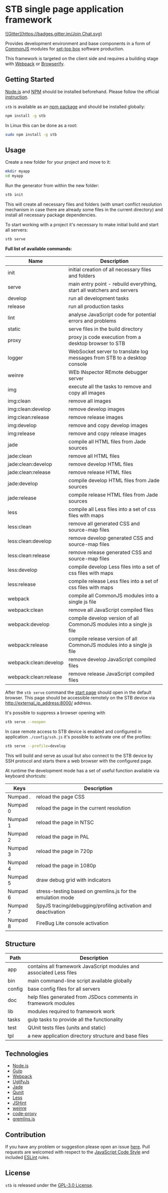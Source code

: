 STB single page application framework
=====================================

[![Gitter](https://badges.gitter.im/Join Chat.svg)](https://gitter.im/DarkPark/stb?utm_source=badge&utm_medium=badge&utm_campaign=pr-badge&utm_content=badge)

Provides development environment and base components in a form of [CommonJS](http://wiki.commonjs.org/wiki/CommonJS) modules
for [set-top box](http://en.wikipedia.org/wiki/Set-top_box) software production.

This framework is targeted on the client side and requires a building stage with [Webpack](http://webpack.github.io/) or [Browserify](http://browserify.org/).


## Getting Started

[Node.js](http://nodejs.org/) and [NPM](https://www.npmjs.com/) should be installed beforehand.
Please follow the official [instruction](http://nodejs.org/download/).

`stb` is available as an [npm package](https://www.npmjs.org/package/stb) and should be installed globally:

```bash
npm install -g stb
```

In Linux this can be done as a root:

```bash
sudo npm install -g stb
```


## Usage

Create a new folder for your project and move to it:

```bash
mkdir myapp
cd myapp
```

Run the generator from within the new folder:

```bash
stb init
```

This will create all necessary files and folders (with smart conflict resolution mechanism
in case there are already some files in the current directory) and install all necessary package dependencies.

To start working with a project it's necessary to make initial build and start all servers:

```bash
stb serve
```

**Full list of available commands:**

 Name                  | Description
-----------------------|-------------
 init                  | initial creation of all necessary files and folders
 serve                 | main entry point - rebuild everything, start all watchers and servers
 develop               | run all development tasks
 release               | run all production tasks
 lint                  | analyse JavaScript code for potential errors and problems
 static                | serve files in the build directory
 proxy                 | proxy js code execution from a desktop browser to STB
 logger                | WebSocket server to translate log messages from STB to a desktop console
 weinre                | WEb INspector REmote debugger server
 img                   | execute all the tasks to remove and copy all images
 img:clean             | remove all images
 img:clean:develop     | remove develop images
 img:clean:release     | remove release images
 img:develop           | remove and copy develop images
 img:release           | remove and copy release images
 jade                  | compile all HTML files from Jade sources
 jade:clean            | remove all HTML files
 jade:clean:develop    | remove develop HTML files
 jade:clean:release    | remove release HTML files
 jade:develop          | compile develop HTML files from Jade sources
 jade:release          | compile release HTML files from Jade sources
 less                  | compile all Less files into a set of css files with maps
 less:clean            | remove all generated CSS and source-map files
 less:clean:develop    | remove develop generated CSS and source-map files
 less:clean:release    | remove release generated CSS and source-map files
 less:develop          | compile develop Less files into a set of css files with maps
 less:release          | compile release Less files into a set of css files with maps
 webpack               | compile all CommonJS modules into a single js file
 webpack:clean         | remove all JavaScript compiled files
 webpack:develop       | compile develop version of all CommonJS modules into a single js file
 webpack:release       | compile release version of all CommonJS modules into a single js file
 webpack:clean:develop | remove develop JavaScript compiled files
 webpack:clean:release | remove release JavaScript compiled files


After the `stb serve` command the [start page](http://localhost:8000/) should open in the default browser.
This page should be accessible remotely on the STB device via <http://external_ip_address:8000/> address.

It's possible to suppress a browser opening with

```bash
stb serve --noopen
```

In case remote access to STB device is enabled and configured in application `./config/ssh.js` it's possible to activate one of the profiles:

```bash
stb serve --profile=develop
```

This will build and serve as usual but also connect to the STB device by SSH protocol and starts there a web browser with the configured page.


At runtime the development mode has a set of useful function available via keyboard shortcuts:

 Keys     | Description
----------|-------------
 Numpad . | reload the page CSS
 Numpad 0 | reload the page in the current resolution
 Numpad 1 | reload the page in NTSC
 Numpad 2 | reload the page in PAL
 Numpad 3 | reload the page in 720p
 Numpad 4 | reload the page in 1080p
 Numpad 5 | draw debug grid with indicators
 Numpad 6 | stress-testing based on gremlins.js for the emulation mode
 Numpad 7 | SpyJS tracing/debugging/profiling activation and deactivation
 Numpad 8 | FireBug Lite console activation


## Structure

 Path   | Description
--------|-------------
 app    | contains all framework JavaScript modules and associated Less files
 bin    | main command-line script available globally
 config | base config files for all servers
 doc    | help files generated from JSDocs comments in framework modules
 lib    | modules required to framework work
 tasks  | gulp tasks to provide all the functionality
 test   | QUnit tests files (units and static)
 tpl    | a new application directory structure and base files


## Technologies

* [Node.js](http://nodejs.org/)
* [Gulp](http://gulpjs.com/)
* [Webpack](http://webpack.github.io/)
* [UglifyJs](http://lisperator.net/uglifyjs/)
* [Jade](http://jade-lang.com/)
* [Qunit](http://qunitjs.com/)
* [Less](http://lesscss.org/)
* [JSHint](http://www.jshint.com/)
* [weinre](https://www.npmjs.org/package/weinre/)
* [code-proxy](https://github.com/DarkPark/code-proxy/)
* [gremlins.js](https://github.com/marmelab/gremlins.js)


## Contribution

If you have any problem or suggestion please open an issue [here](https://github.com/DarkPark/stb/issues).
Pull requests are welcomed with respect to the [JavaScript Code Style](https://github.com/DarkPark/jscs) and included [ESLint](http://eslint.org/) rules.


## License

`stb` is released under the [GPL-3.0 License](http://opensource.org/licenses/GPL-3.0).

